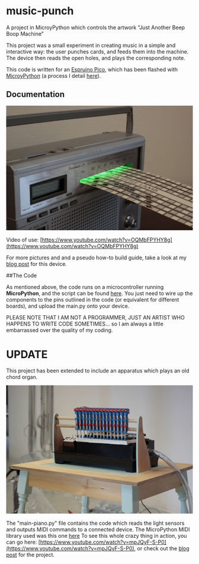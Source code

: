 # music-punch
A project in MicroyPython which controls the artwork "Just Another Beep Boop Machine"

This project was a small experiment in creating music in a simple and interactive way: the user punches cards, and feeds them into the machine. The device then reads the open holes, and plays the corresponding note.

This code is written for an [Espruino Pico](http://www.espruino.com/Pico), which has been flashed with [MicroyPython](http://micropython.org/) (a process I detail [here](http://maxlupo.com/installing-micropython-on-the-espruino-pico/)).

## Documentation

<img src=/assets/beep-boop.JPG width="700"/>

Video of use: [https://www.youtube.com/watch?v=OQMbFPYHY8g](https://www.youtube.com/watch?v=OQMbFPYHY8g)

For more pictures and and a pseudo how-to build guide, take a look at my [blog post](http://maxlupo.com/just-another-beep-boop-machine/) for this device.

##The Code

As mentioned above, the code runs on a microcontroller running **MicroPython**, and the script can be found [here](https://github.com/mlupo/music-punch/blob/master/main.py). You just need to wire up the components to the pins outlined in the code (or equivalent for different boards), and upload the main.py onto your device.

PLEASE NOTE THAT I AM NOT A PROGRAMMER, JUST AN ARTIST WHO HAPPENS TO WRITE CODE SOMETIMES... so I am always a little embarrassed over the quality of my coding.

# UPDATE

This project has been extended to include an apparatus which plays an old chord organ.

<img src=/assets/piano-player.JPG width="700"/>

 The "main-piano.py" file contains the code which reads the light sensors and outputs MIDI commands to a connected device. The MicroPython MIDI library used was this one [here](https://github.com/SpotlightKid/micropython-stm-lib/tree/master/midi/midi)
To see this whole crazy thing in action, you can go here: [https://www.youtube.com/watch?v=mpJQyF-S-P0](https://www.youtube.com/watch?v=mpJQyF-S-P0), or check out the [blog post](https://maxlupo.com/beep-boopatronics/) for the project.

